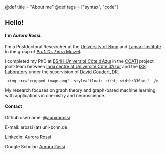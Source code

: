 @def title = "About me"
@def tags = ["syntax", "code"]

## Hello!

#### I'm *Aurora Rossi*.


I'm a Postdoctoral Researcher at the [University of Bonn](https://www.uni-bonn.de/) and [Lamarr Institute](https://lamarr-institute.org/) in the group of [Prof. Dr. Petra Mutzel](https://www.ai.uni-bonn.de/mutzel).


I completed my PhD at [DS4H Université Côte d’Azur](https://ds4h.univ-cotedazur.eu/) in the [COATI](https://team.inria.fr/coati/) project joint-team between [Inria centre at Université Côte d’Azur](https://www.inria.fr/en/inria-centre-universite-cote-azur) and the [I3S Laboratory](https://www.i3s.unice.fr/en) under the supervision of [David Coudert, DR](http://www-sop.inria.fr/members/David.Coudert/index.shtml). 




~~~
 <img src="cropped_image.png"  style="float: right; width:330px;"  />
~~~

My research focuses on graph theory and graph-based machine learning, with applications in chemistry and neuroscience.

#### Contact
Github username: [@aurorarossi](https://github.com/aurorarossi)

E-mail: arossi (at) uni-bonn.de 

Linkedin: [Aurora Rossi](https://www.linkedin.com/in/aurora-rossi-420b5616a/)

Google Scholar: [Aurora Rossi](https://scholar.google.com/citations?user=3aIZuFkAAAAJ&hl=it)
